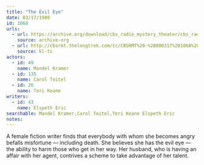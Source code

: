 ```yaml
---
title: "The Evil Eye"
date: 03/17/1980
id: 1068
urls: 
  - url: https://archive.org/download/cbs_radio_mystery_theater/cbs_radio_mystery_theater-1051-1100.zip/cbs_radio_mystery_theater-1051-1100%2Fcbsrmt_1068_the_evil_eye.mp3
    source: archive-org
  - url: http://cbsrmt.thelongtrek.com/tc/CBSRMT%20-%20800317%201068%20The%20Evil%20Eye_tc.mp3
    source: kl-tc
actors:  
  - id: 49
    name: Mandel Kramer  
  - id: 135
    name: Carol Teitel  
  - id: 26
    name: Teri Keane
writers:  
  - id: 43
    name: Elspeth Eric
searchable: Mandel Kramer,Carol Teitel,Teri Keane Elspeth Eric
notes:  
---
```

A female fiction writer finds that everybody with whom she becomes angry befalls misfortune — including death. She believes she has the evil eye — the ability to harm those who get in her way. Her husband, who is having an affair with her agent, contrives a scheme to take advantage of her talent.